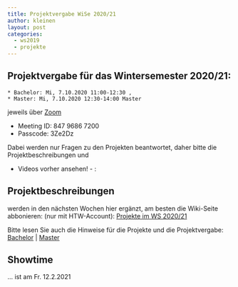 ```yaml
---
title: Projektvergabe WiSe 2020/21
author: kleinen
layout: post
categories:
  - ws2019
  - projekte
---
```


## Projektvergabe für das Wintersemester 2020/21:

    * Bachelor: Mi, 7.10.2020 11:00-12:30 ,
    * Master: Mi, 7.10.2020 12:30-14:00 Master

jeweils über [Zoom](https://us02web.zoom.us/j/84796867200?pwd=NjdQK05rNkpDNjdjVUNHNk5qbnZ6Zz09)

* Meeting ID: 847 9686 7200
* Passcode: 3Ze2Dz

Dabei werden nur Fragen zu den Projekten beantwortet, daher bitte die Projektbeschreibungen und
- Videos vorher ansehen! - :


## Projektbeschreibungen

werden in den nächsten Wochen hier ergänzt, am besten die Wiki-Seite abbonieren:
(nur mit HTW-Account): [Projekte im WS 2020/21](https://wiki.htw-berlin.de/confluence/pages/viewpage.action?pageId=90636469)


Bitte lesen Sie auch die Hinweise für die Projekte und die Projektvergabe:
[Bachelor](https://imi-bachelor.htw-berlin.de/studium/projekte/) | [Master](http://imi-master.htw-berlin.de/studium/projekte/#c15285s)

## Showtime

... ist am Fr. 12.2.2021
